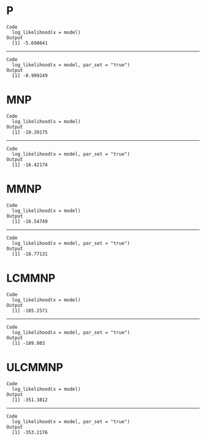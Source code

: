 # P

    Code
      log_likelihood(x = model)
    Output
      [1] -5.698641

---

    Code
      log_likelihood(x = model, par_set = "true")
    Output
      [1] -8.999249

# MNP

    Code
      log_likelihood(x = model)
    Output
      [1] -10.39175

---

    Code
      log_likelihood(x = model, par_set = "true")
    Output
      [1] -16.42174

# MMNP

    Code
      log_likelihood(x = model)
    Output
      [1] -16.54749

---

    Code
      log_likelihood(x = model, par_set = "true")
    Output
      [1] -18.77131

# LCMMNP

    Code
      log_likelihood(x = model)
    Output
      [1] -185.2571

---

    Code
      log_likelihood(x = model, par_set = "true")
    Output
      [1] -189.803

# ULCMMNP

    Code
      log_likelihood(x = model)
    Output
      [1] -351.3812

---

    Code
      log_likelihood(x = model, par_set = "true")
    Output
      [1] -353.2176

